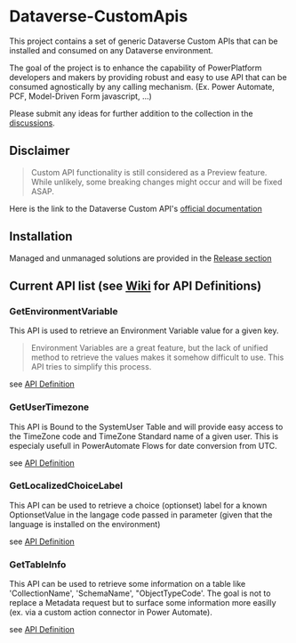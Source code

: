 # Dataverse-CustomApis

This project contains a set of generic Dataverse Custom APIs that can be installed and consumed on any Dataverse environment.

The goal of the project is to enhance the capability of PowerPlatform developers and makers by providing robust and easy to use API that can be consumed agnostically by any calling mechanism. (Ex. Power Automate, PCF, Model-Driven Form javascript, ...)

Please submit any ideas for further addition to the collection in the [discussions](https://github.com/drivardxrm/Dataverse-CustomApis/discussions).

## Disclaimer 
> Custom API functionality is still considered as a Preview feature. While unlikely, some breaking changes might occur and will be fixed ASAP.

Here is the link to the Dataverse Custom API's [official documentation](https://docs.microsoft.com/en-us/powerapps/developer/common-data-service/custom-api)

## Installation
Managed and unmanaged solutions are provided in the [Release section](https://github.com/drivardxrm/Dataverse-CustomApis/releases/)

## Current API list (see [Wiki](https://github.com/drivardxrm/Dataverse-CustomApis/wiki) for API Definitions)
### GetEnvironmentVariable 
This API is used to retrieve an Environment Variable value for a given key.
> Environment Variables are a great feature, but the lack of unified method to retrieve the values makes it somehow difficult to use. This API tries to simplify this process.  

see [API Definition](https://github.com/drivardxrm/Dataverse-CustomApis/wiki/GetEnvironmentVariable)


### GetUserTimezone
This API is Bound to the SystemUser Table and will provide easy access to the TimeZone code and TimeZone Standard name of a given user.
This is especialy usefull in PowerAutomate Flows for date conversion from UTC.

see [API Definition](https://github.com/drivardxrm/Dataverse-CustomApis/wiki/GetUserTimezone)

### GetLocalizedChoiceLabel 
This API can be used to retrieve a choice (optionset) label for a known OptionsetValue in the langage code passed in parameter (given that the language is installed on the environment)

see [API Definition](https://github.com/drivardxrm/Dataverse-CustomApis/wiki/GetLocalizedChoiceLabel)


### GetTableInfo 
This API can be used to  retrieve some information on a table like 'CollectionName', 'SchemaName', "ObjectTypeCode'. The goal is not to replace a Metadata request but to surface some information more easilly (ex. via a custom action connector in Power Automate).

see [API Definition](https://github.com/drivardxrm/Dataverse-CustomApis/wiki/GetTableInfo)

